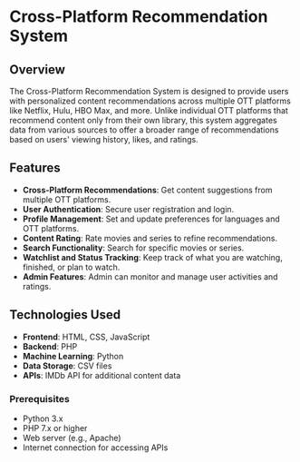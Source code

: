 # Cross-Platform Recommendation System

## Overview

The Cross-Platform Recommendation System is designed to provide users with personalized content recommendations across multiple OTT platforms like Netflix, Hulu, HBO Max, and more. Unlike individual OTT platforms that recommend content only from their own library, this system aggregates data from various sources to offer a broader range of recommendations based on users' viewing history, likes, and ratings.

## Features

- **Cross-Platform Recommendations**: Get content suggestions from multiple OTT platforms.
- **User Authentication**: Secure user registration and login.
- **Profile Management**: Set and update preferences for languages and OTT platforms.
- **Content Rating**: Rate movies and series to refine recommendations.
- **Search Functionality**: Search for specific movies or series.
- **Watchlist and Status Tracking**: Keep track of what you are watching, finished, or plan to watch.
- **Admin Features**: Admin can monitor and manage user activities and ratings.

## Technologies Used

- **Frontend**: HTML, CSS, JavaScript
- **Backend**: PHP
- **Machine Learning**: Python
- **Data Storage**: CSV files
- **APIs**: IMDb API for additional content data

### Prerequisites

- Python 3.x
- PHP 7.x or higher
- Web server (e.g., Apache)
- Internet connection for accessing APIs
